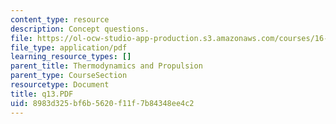 ```yaml
---
content_type: resource
description: Concept questions.
file: https://ol-ocw-studio-app-production.s3.amazonaws.com/courses/16-01-unified-engineering-i-ii-iii-iv-fall-2005-spring-2006/8983d325bf6b5620f11f7b84348ee4c2_q13.PDF
file_type: application/pdf
learning_resource_types: []
parent_title: Thermodynamics and Propulsion
parent_type: CourseSection
resourcetype: Document
title: q13.PDF
uid: 8983d325-bf6b-5620-f11f-7b84348ee4c2
---
```

